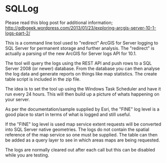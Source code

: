 SQLLog
======

Please read this blog post for additional information;
http://gdbgeek.wordpress.com/2013/01/23/exploring-arcgis-server-10-1-logs-part-2/

This is a command line tool used to "redirect" ArcGIS for Server logging to SQL Server for permanent storage and further analysis. The "redirect" is actually a parsing of the new ArcGIS for Server logs API for 10.1.

The tool will query the logs using the REST API and push rows to a SQL Server 2008 (or newer) database. From the database you can then analyse the log data and generate reports on things like map statistics. The create table script is included in the zip file.

The idea is to set the tool up using the Windows Task Scheduler and have it run every 24 hours. This will then build up a picture of whats happening on your server.

As per the documentation/sample supplied by Esri, the "FINE" log level is a good place to start in terms of what is logged and still useful.

If the "FINE" log level is used map service extent requests will be converted into SQL Server native geometries. The logs do not contain the spatial reference of the map service so one must be supplied. The table can then be added as a query layer to see in which areas maps are being requested.

The logs are normally cleared out after each call but this can be disabled while you are testing.
